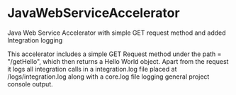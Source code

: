 # JavaWebServiceAccelerator
Java Web Service Accelerator with simple GET request method and added Integration logging

This accelerator includes a simple GET Request method under the path = "/getHello", which then returns a Hello World object. Apart from the request it logs all integration calls in a integration.log file placed at /logs/integration.log along with a core.log file logging general project console output.
